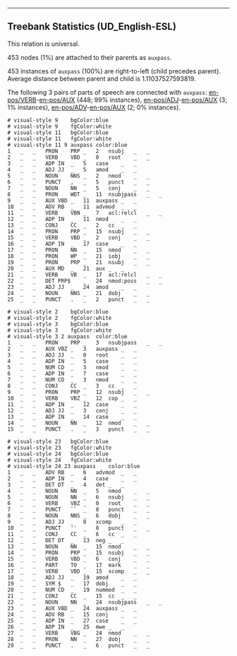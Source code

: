 

--------------------------------------------------------------------------------

## Treebank Statistics (UD_English-ESL)

This relation is universal.

453 nodes (1%) are attached to their parents as `auxpass`.

453 instances of `auxpass` (100%) are right-to-left (child precedes parent).
Average distance between parent and child is 1.11037527593819.

The following 3 pairs of parts of speech are connected with `auxpass`: [en-pos/VERB]()-[en-pos/AUX]() (448; 99% instances), [en-pos/ADJ]()-[en-pos/AUX]() (3; 1% instances), [en-pos/ADV]()-[en-pos/AUX]() (2; 0% instances).


~~~ conllu
# visual-style 9	bgColor:blue
# visual-style 9	fgColor:white
# visual-style 11	bgColor:blue
# visual-style 11	fgColor:white
# visual-style 11 9 auxpass	color:blue
1	_	_	PRON	PRP	_	2	nsubj	_	_
2	_	_	VERB	VBD	_	0	root	_	_
3	_	_	ADP	IN	_	5	case	_	_
4	_	_	ADJ	JJ	_	5	amod	_	_
5	_	_	NOUN	NNS	_	2	nmod	_	_
6	_	_	PUNCT	,	_	5	punct	_	_
7	_	_	NOUN	NN	_	5	conj	_	_
8	_	_	PRON	WDT	_	11	nsubjpass	_	_
9	_	_	AUX	VBD	_	11	auxpass	_	_
10	_	_	ADV	RB	_	11	advmod	_	_
11	_	_	VERB	VBN	_	7	acl:relcl	_	_
12	_	_	ADP	IN	_	11	nmod	_	_
13	_	_	CONJ	CC	_	2	cc	_	_
14	_	_	PRON	PRP	_	15	nsubj	_	_
15	_	_	VERB	VBD	_	2	conj	_	_
16	_	_	ADP	IN	_	17	case	_	_
17	_	_	PRON	NN	_	15	nmod	_	_
18	_	_	PRON	WP	_	21	iobj	_	_
19	_	_	PRON	PRP	_	21	nsubj	_	_
20	_	_	AUX	MD	_	21	aux	_	_
21	_	_	VERB	VB	_	17	acl:relcl	_	_
22	_	_	DET	PRP$	_	24	nmod:poss	_	_
23	_	_	ADJ	JJ	_	24	amod	_	_
24	_	_	NOUN	NNS	_	21	dobj	_	_
25	_	_	PUNCT	.	_	2	punct	_	_

~~~


~~~ conllu
# visual-style 2	bgColor:blue
# visual-style 2	fgColor:white
# visual-style 3	bgColor:blue
# visual-style 3	fgColor:white
# visual-style 3 2 auxpass	color:blue
1	_	_	PRON	PRP	_	3	nsubjpass	_	_
2	_	_	AUX	VBZ	_	3	auxpass	_	_
3	_	_	ADJ	JJ	_	0	root	_	_
4	_	_	ADP	IN	_	5	case	_	_
5	_	_	NUM	CD	_	3	nmod	_	_
6	_	_	ADP	IN	_	7	case	_	_
7	_	_	NUM	CD	_	3	nmod	_	_
8	_	_	CONJ	CC	_	3	cc	_	_
9	_	_	PRON	PRP	_	12	nsubj	_	_
10	_	_	VERB	VBZ	_	12	cop	_	_
11	_	_	ADP	IN	_	12	case	_	_
12	_	_	ADJ	JJ	_	3	conj	_	_
13	_	_	ADP	IN	_	14	case	_	_
14	_	_	NOUN	NN	_	12	nmod	_	_
15	_	_	PUNCT	.	_	3	punct	_	_

~~~


~~~ conllu
# visual-style 23	bgColor:blue
# visual-style 23	fgColor:white
# visual-style 24	bgColor:blue
# visual-style 24	fgColor:white
# visual-style 24 23 auxpass	color:blue
1	_	_	ADV	RB	_	6	advmod	_	_
2	_	_	ADP	IN	_	4	case	_	_
3	_	_	DET	DT	_	4	det	_	_
4	_	_	NOUN	NN	_	5	nmod	_	_
5	_	_	NOUN	NN	_	6	nsubj	_	_
6	_	_	VERB	VBZ	_	0	root	_	_
7	_	_	PUNCT	``	_	8	punct	_	_
8	_	_	NOUN	NNS	_	6	dobj	_	_
9	_	_	ADJ	JJ	_	8	xcomp	_	_
10	_	_	PUNCT	''	_	8	punct	_	_
11	_	_	CONJ	CC	_	6	cc	_	_
12	_	_	DET	DT	_	13	neg	_	_
13	_	_	NOUN	NN	_	15	nmod	_	_
14	_	_	PRON	PRP	_	15	nsubj	_	_
15	_	_	VERB	VBD	_	6	conj	_	_
16	_	_	PART	TO	_	17	mark	_	_
17	_	_	VERB	VBD	_	15	xcomp	_	_
18	_	_	ADJ	JJ	_	19	amod	_	_
19	_	_	SYM	$	_	17	dobj	_	_
20	_	_	NUM	CD	_	19	nummod	_	_
21	_	_	CONJ	CC	_	15	cc	_	_
22	_	_	NOUN	NN	_	24	nsubjpass	_	_
23	_	_	AUX	VBD	_	24	auxpass	_	_
24	_	_	ADV	RB	_	15	conj	_	_
25	_	_	ADP	IN	_	27	case	_	_
26	_	_	ADP	IN	_	25	mwe	_	_
27	_	_	VERB	VBG	_	24	nmod	_	_
28	_	_	PRON	NN	_	27	dobj	_	_
29	_	_	PUNCT	.	_	6	punct	_	_

~~~


